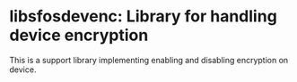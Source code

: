 # libsfosdevenc: Library for handling device encryption

This is a support library implementing enabling and disabling
encryption on device.
